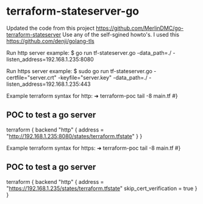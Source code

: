 # terraform-stateserver-go

Updated the code from this project https://github.com/MerlinDMC/go-terraform-stateserver
Use any of the self-sgined howto's. I used this https://github.com/denji/golang-tls

Run http server example:
$ go run tf-stateserver.go -data_path=./ -listen_address=192.168.1.235:8080

Run https server example:
$ sudo go run tf-stateserver.go -certfile="server.crt" -keyfile="server.key" -data_path=./ -listen_address=192.168.1.235:443

Example terraform syntax for http:
➜  terraform-poc tail -8 main.tf 
#}
## POC to test a go server
terraform {
  backend "http" {
    address = "http://192.168.1.235:8080/states/terraform.tfstate"
  }
}

Example terraform syntax for https:
➜  terraform-poc tail -8 main.tf 
#}
## POC to test a go server
terraform {
  backend "http" {
    address = "https://192.168.1.235/states/terraform.tfstate"
    skip_cert_verification = true
  }
}
